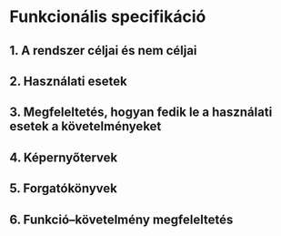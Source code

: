 # Funkcionális specifikáció

## 1. A rendszer céljai és nem céljai


## 2. Használati esetek


## 3. Megfeleltetés, hogyan fedik le a használati esetek a követelményeket
 

## 4. Képernyőtervek


## 5. Forgatókönyvek


## 6. Funkció–követelmény megfeleltetés




